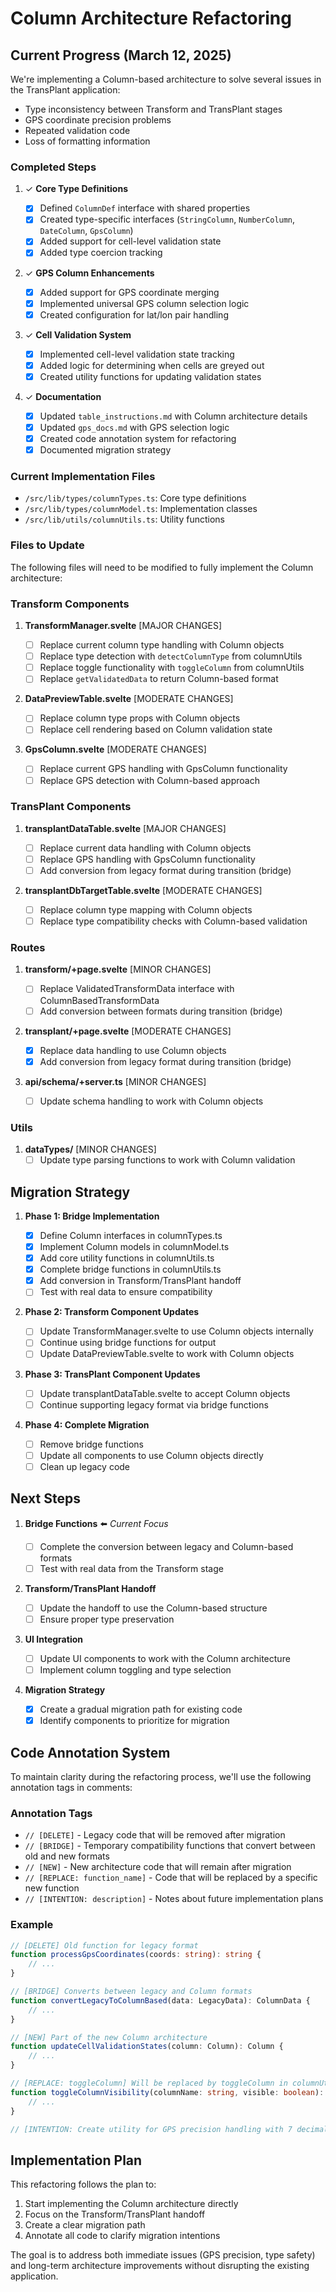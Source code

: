# Column Architecture Refactoring

## Current Progress (March 12, 2025)

We're implementing a Column-based architecture to solve several issues in the TransPlant application:

- Type inconsistency between Transform and TransPlant stages
- GPS coordinate precision problems
- Repeated validation code
- Loss of formatting information

### Completed Steps

1. ✓ **Core Type Definitions**

   - [x] Defined `ColumnDef` interface with shared properties
   - [x] Created type-specific interfaces (`StringColumn`, `NumberColumn`, `DateColumn`, `GpsColumn`)
   - [x] Added support for cell-level validation state
   - [x] Added type coercion tracking

2. ✓ **GPS Column Enhancements**

   - [x] Added support for GPS coordinate merging
   - [x] Implemented universal GPS column selection logic
   - [x] Created configuration for lat/lon pair handling

3. ✓ **Cell Validation System**

   - [x] Implemented cell-level validation state tracking
   - [x] Added logic for determining when cells are greyed out
   - [x] Created utility functions for updating validation states

4. ✓ **Documentation**
   - [x] Updated `table_instructions.md` with Column architecture details
   - [x] Updated `gps_docs.md` with GPS selection logic
   - [x] Created code annotation system for refactoring
   - [x] Documented migration strategy

### Current Implementation Files

- `/src/lib/types/columnTypes.ts`: Core type definitions
- `/src/lib/types/columnModel.ts`: Implementation classes
- `/src/lib/utils/columnUtils.ts`: Utility functions

### Files to Update

The following files will need to be modified to fully implement the Column architecture:

### Transform Components

1. **TransformManager.svelte** [MAJOR CHANGES]

   - [ ] Replace current column type handling with Column objects
   - [ ] Replace type detection with `detectColumnType` from columnUtils
   - [ ] Replace toggle functionality with `toggleColumn` from columnUtils
   - [ ] Replace `getValidatedData` to return Column-based format

2. **DataPreviewTable.svelte** [MODERATE CHANGES]

   - [ ] Replace column type props with Column objects
   - [ ] Replace cell rendering based on Column validation state

3. **GpsColumn.svelte** [MODERATE CHANGES]
   - [ ] Replace current GPS handling with GpsColumn functionality
   - [ ] Replace GPS detection with Column-based approach

### TransPlant Components

1. **transplantDataTable.svelte** [MAJOR CHANGES]

   - [ ] Replace current data handling with Column objects
   - [ ] Replace GPS handling with GpsColumn functionality
   - [ ] Add conversion from legacy format during transition (bridge)

2. **transplantDbTargetTable.svelte** [MODERATE CHANGES]
   - [ ] Replace column type mapping with Column objects
   - [ ] Replace type compatibility checks with Column-based validation

### Routes

1. **transform/+page.svelte** [MINOR CHANGES]

   - [ ] Replace ValidatedTransformData interface with ColumnBasedTransformData
   - [ ] Add conversion between formats during transition (bridge)

2. **transplant/+page.svelte** [MODERATE CHANGES]

   - [x] Replace data handling to use Column objects
   - [x] Add conversion from legacy format during transition (bridge)

3. **api/schema/+server.ts** [MINOR CHANGES]
   - [ ] Update schema handling to work with Column objects

### Utils

1. **dataTypes/** [MINOR CHANGES]
   - [ ] Update type parsing functions to work with Column validation

## Migration Strategy

1. **Phase 1: Bridge Implementation**

   - [x] Define Column interfaces in columnTypes.ts
   - [x] Implement Column models in columnModel.ts
   - [x] Add core utility functions in columnUtils.ts
   - [x] Complete bridge functions in columnUtils.ts
   - [x] Add conversion in Transform/TransPlant handoff
   - [ ] Test with real data to ensure compatibility

2. **Phase 2: Transform Component Updates**

   - [ ] Update TransformManager.svelte to use Column objects internally
   - [ ] Continue using bridge functions for output
   - [ ] Update DataPreviewTable.svelte to work with Column objects

3. **Phase 3: TransPlant Component Updates**

   - [ ] Update transplantDataTable.svelte to accept Column objects
   - [ ] Continue supporting legacy format via bridge functions

4. **Phase 4: Complete Migration**
   - [ ] Remove bridge functions
   - [ ] Update all components to use Column objects directly
   - [ ] Clean up legacy code

## Next Steps

1. **Bridge Functions** ⬅️ _Current Focus_

   - [ ] Complete the conversion between legacy and Column-based formats
   - [ ] Test with real data from the Transform stage

2. **Transform/TransPlant Handoff**

   - [ ] Update the handoff to use the Column-based structure
   - [ ] Ensure proper type preservation

3. **UI Integration**

   - [ ] Update UI components to work with the Column architecture
   - [ ] Implement column toggling and type selection

4. **Migration Strategy**
   - [x] Create a gradual migration path for existing code
   - [x] Identify components to prioritize for migration

## Code Annotation System

To maintain clarity during the refactoring process, we'll use the following annotation tags in comments:

### Annotation Tags

- `// [DELETE]` - Legacy code that will be removed after migration
- `// [BRIDGE]` - Temporary compatibility functions that convert between old and new formats
- `// [NEW]` - New architecture code that will remain after migration
- `// [REPLACE: function_name]` - Code that will be replaced by a specific new function
- `// [INTENTION: description]` - Notes about future implementation plans

### Example

```typescript
// [DELETE] Old function for legacy format
function processGpsCoordinates(coords: string): string {
	// ...
}

// [BRIDGE] Converts between legacy and Column formats
function convertLegacyToColumnBased(data: LegacyData): ColumnData {
	// ...
}

// [NEW] Part of the new Column architecture
function updateCellValidationStates(column: Column): Column {
	// ...
}

// [REPLACE: toggleColumn] Will be replaced by toggleColumn in columnUtils.ts
function toggleColumnVisibility(columnName: string, visible: boolean): void {
	// ...
}

// [INTENTION: Create utility for GPS precision handling with 7 decimal places]
```

## Implementation Plan

This refactoring follows the plan to:

1. Start implementing the Column architecture directly
2. Focus on the Transform/TransPlant handoff
3. Create a clear migration path
4. Annotate all code to clarify migration intentions

The goal is to address both immediate issues (GPS precision, type safety) and long-term architecture improvements without disrupting the existing application.
